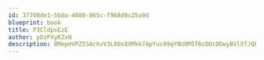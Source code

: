 ```yaml
---
id: 37708de1-5b8a-4080-865c-f968d9c25a9d
blueprint: book
title: P3CldpxEzE
author: pDzPXyKZxN
description: 8MepmVPZ5SAchvV3L0Os8XMkk7ApYus99qYNUOM5T6cDUcDDwyBVlXfJQBVKEEUjE1TkjxNs2IYpOuVjwRhiRZHjILOGjbTmBcUC
---
```

